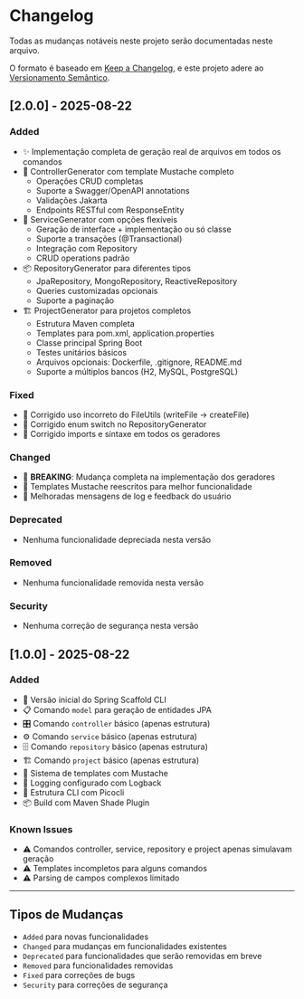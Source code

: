 # Changelog

Todas as mudanças notáveis neste projeto serão documentadas neste arquivo.

O formato é baseado em [Keep a Changelog](https://keepachangelog.com/en/1.0.0/),
e este projeto adere ao [Versionamento Semântico](https://semver.org/spec/v2.0.0.html).

## [2.0.0] - 2025-08-22

### Added
- ✨ Implementação completa de geração real de arquivos em todos os comandos
- 🎯 ControllerGenerator com template Mustache completo
  - Operações CRUD completas
  - Suporte a Swagger/OpenAPI annotations
  - Validações Jakarta
  - Endpoints RESTful com ResponseEntity
- 🔧 ServiceGenerator com opções flexíveis
  - Geração de interface + implementação ou só classe
  - Suporte a transações (@Transactional)
  - Integração com Repository
  - CRUD operations padrão
- 📦 RepositoryGenerator para diferentes tipos
  - JpaRepository, MongoRepository, ReactiveRepository
  - Queries customizadas opcionais
  - Suporte a paginação
- 🏗️ ProjectGenerator para projetos completos
  - Estrutura Maven completa
  - Templates para pom.xml, application.properties
  - Classe principal Spring Boot
  - Testes unitários básicos
  - Arquivos opcionais: Dockerfile, .gitignore, README.md
  - Suporte a múltiplos bancos (H2, MySQL, PostgreSQL)

### Fixed
- 🐛 Corrigido uso incorreto do FileUtils (writeFile → createFile)
- 🐛 Corrigido enum switch no RepositoryGenerator
- 🐛 Corrigido imports e sintaxe em todos os geradores

### Changed
- 🔄 **BREAKING**: Mudança completa na implementação dos geradores
- 📝 Templates Mustache reescritos para melhor funcionalidade
- 🎨 Melhoradas mensagens de log e feedback do usuário

### Deprecated
- Nenhuma funcionalidade depreciada nesta versão

### Removed
- Nenhuma funcionalidade removida nesta versão

### Security
- Nenhuma correção de segurança nesta versão

## [1.0.0] - 2025-08-22

### Added
- 🎉 Versão inicial do Spring Scaffold CLI
- 📋 Comando `model` para geração de entidades JPA
- 🎛️ Comando `controller` básico (apenas estrutura)
- ⚙️ Comando `service` básico (apenas estrutura)
- 🗄️ Comando `repository` básico (apenas estrutura)
- 🏗️ Comando `project` básico (apenas estrutura)
- 🎨 Sistema de templates com Mustache
- 📝 Logging configurado com Logback
- 🔧 Estrutura CLI com Picocli
- 📦 Build com Maven Shade Plugin

### Known Issues
- ⚠️ Comandos controller, service, repository e project apenas simulavam geração
- ⚠️ Templates incompletos para alguns comandos
- ⚠️ Parsing de campos complexos limitado

---

## Tipos de Mudanças
- `Added` para novas funcionalidades
- `Changed` para mudanças em funcionalidades existentes
- `Deprecated` para funcionalidades que serão removidas em breve
- `Removed` para funcionalidades removidas
- `Fixed` para correções de bugs
- `Security` para correções de segurança
